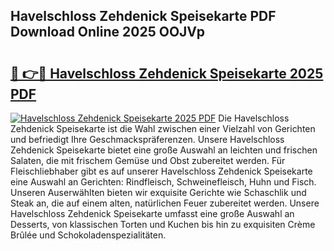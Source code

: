 ## Havelschloss Zehdenick Speisekarte PDF Download Online 2025 OOJVp

# <h2><a href="http://gc7i7m.nevu.top/?p=Havelschloss+Zehdenick+Speisekarte">🔗 👉🔴 Havelschloss Zehdenick Speisekarte 2025 PDF</a></h2>

[![Havelschloss Zehdenick Speisekarte 2025 PDF](https://i.imgur.com/dBaPXMq.png)](http://gc7i7m.nevu.top/?p=Havelschloss+Zehdenick+Speisekarte)
Die Havelschloss Zehdenick Speisekarte ist die Wahl zwischen einer Vielzahl von Gerichten und befriedigt Ihre Geschmackspräferenzen. Unsere Havelschloss Zehdenick Speisekarte bietet eine große Auswahl an leichten und frischen Salaten, die mit frischem Gemüse und Obst zubereitet werden. Für Fleischliebhaber gibt es auf unserer Havelschloss Zehdenick Speisekarte eine Auswahl an Gerichten: Rindfleisch, Schweinefleisch, Huhn und Fisch. Unseren Auserwählten bieten wir exquisite Gerichte wie Schaschlik und Steak an, die auf einem alten, natürlichen Feuer zubereitet werden. Unsere Havelschloss Zehdenick Speisekarte umfasst eine große Auswahl an Desserts, von klassischen Torten und Kuchen bis hin zu exquisiten Crème Brûlée und Schokoladenspezialitäten.
